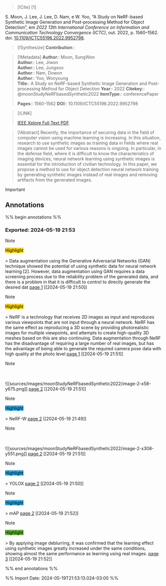 >[!Cite] [1]

S. Moon, J. Lee, J. Lee, D. Nam, e W. Yoo, “A Study on NeRF-based Synthetic Image Generation and Post-processing Method for Object Detection”, em _2022 13th International Conference on Information and Communication Technology Convergence (ICTC)_, out. 2022, p. 1560–1562. doi: [10.1109/ICTC55196.2022.9952798](https://doi.org/10.1109/ICTC55196.2022.9952798).

>[!Synthesize]
>**Contribution**::

>[!Metadata]
> **Author**:: Moon, SungWon</br> **Author**:: Lee, Jiwon</br> **Author**:: Lee, Jungsoo</br> **Author**:: Nam, Dowon</br> **Author**:: Yoo, Wonyoung</br>
>**Title**:: A Study on NeRF-based Synthetic Image Generation and Post-processing Method for Object Detection
>**Year**:: 2022
>**Citekey**:: @moonStudyNeRFbasedSynthetic2022
>**itemType**:: conferencePaper
>
>
>
>
>
>
> **Pages**:: 1560-1562
>**DOI**:: 10.1109/ICTC55196.2022.9952798
>

>[!LINK]
>
>[IEEE Xplore Full Text PDF](file://C:\Users\maila\Zotero\storage\GS3P3Y7V\Moon%20et%20al.%20-%202022%20-%20A%20Study%20on%20NeRF-based%20Synthetic%20Image%20Generation%20a.pdf).

>[!Abstract]
Recently, the importance of securing data in the field of computer vision using machine learning is increasing. In this situation, research to use synthetic images as training data in fields where real images cannot be used for various reasons is ongoing. In particular, in the defense field, where it is difficult to know the characteristics of imaging devices, neural network learning using synthetic images is essential for the introduction of civilian technology. In this paper, we propose a method to use for object detection neural network training by generating synthetic images instead of real images and removing artifacts from the generated images.

> [!important]
## Annotations

%% begin annotations %%

### Exported: 2024-05-19 21:53
>[!Note]
><mark style="background-color: #ffd400">Highlight</mark></br></br>> Data augmentation using the Generative Adversarial Networks (GAN) technique showed the potential of using synthetic data for neural network learning [2]. However, data augmentation using GAN requires a data screening process due to the reliability problem of the generated data, and there is a problem in that it is difficult to control to directly generate the desired dat
>[page 1](file://C:\Users\maila\Zotero\storage\GS3P3Y7V\Moon%20et%20al.%20-%202022%20-%20A%20Study%20on%20NeRF-based%20Synthetic%20Image%20Generation%20a.pdf) [[2024-05-19 21:50]]

>[!Note]
><mark style="background-color: #ffd400">Highlight</mark></br></br>> NeRF is a technology that receives 2D images as input and reproduces various viewpoints that are not input through a neural network. NeRF has the same effect as reproducing a 3D scene by providing photorealistic images for multiple viewpoints, and attempts to create high-quality 3D meshes based on this are also continuing. Data augmentation through NeRF has the disadvantage of requiring a large number of real images, but has the advantage of being able to generate the required camera pose data with high quality at the photo level
>[page 1](file://C:\Users\maila\Zotero\storage\GS3P3Y7V\Moon%20et%20al.%20-%202022%20-%20A%20Study%20on%20NeRF-based%20Synthetic%20Image%20Generation%20a.pdf) [[2024-05-19 21:51]]

>[!Note]
></br></br>
>![[sources/images/moonStudyNeRFbasedSynthetic2022/image-2-x58-y675.png]]
>[page 2](file://C:\Users\maila\Zotero\storage\GS3P3Y7V\Moon%20et%20al.%20-%202022%20-%20A%20Study%20on%20NeRF-based%20Synthetic%20Image%20Generation%20a.pdf) [[2024-05-19 21:51]]

>[!Note]
><mark style="background-color: #2ea8e5">Highlight</mark></br></br>> NeRF-W
>[page 2](file://C:\Users\maila\Zotero\storage\GS3P3Y7V\Moon%20et%20al.%20-%202022%20-%20A%20Study%20on%20NeRF-based%20Synthetic%20Image%20Generation%20a.pdf) [[2024-05-19 21:49]]

>[!Note]
></br></br>
>![[sources/images/moonStudyNeRFbasedSynthetic2022/image-2-x308-y551.png]]
>[page 2](file://C:\Users\maila\Zotero\storage\GS3P3Y7V\Moon%20et%20al.%20-%202022%20-%20A%20Study%20on%20NeRF-based%20Synthetic%20Image%20Generation%20a.pdf) [[2024-05-19 21:51]]

>[!Note]
><mark style="background-color: #2ea8e5">Highlight</mark></br></br>> YOLOX
>[page 2](file://C:\Users\maila\Zotero\storage\GS3P3Y7V\Moon%20et%20al.%20-%202022%20-%20A%20Study%20on%20NeRF-based%20Synthetic%20Image%20Generation%20a.pdf) [[2024-05-19 21:50]]

>[!Note]
><mark style="background-color: #2ea8e5">Highlight</mark></br></br>> mAP
>[page 2](file://C:\Users\maila\Zotero\storage\GS3P3Y7V\Moon%20et%20al.%20-%202022%20-%20A%20Study%20on%20NeRF-based%20Synthetic%20Image%20Generation%20a.pdf) [[2024-05-19 21:52]]

>[!Note]
><mark style="background-color: #5fb236">Highlight</mark></br></br>> By applying image deblurring, it was confirmed that the learning effect using synthetic images greatly increased under the same conditions, showing almost the same performance as learning using real images.
>[page 3](file://C:\Users\maila\Zotero\storage\GS3P3Y7V\Moon%20et%20al.%20-%202022%20-%20A%20Study%20on%20NeRF-based%20Synthetic%20Image%20Generation%20a.pdf) [[2024-05-19 21:52]]

%% end annotations %%

%% Import Date: 2024-05-19T21:53:13.024-03:00 %%
